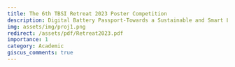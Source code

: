 ```yaml
---
title: The 6th TBSI Retreat 2023 Poster Competition
description: Digital Battery Passport-Towards a Sustainable and Smart Living
img: assets/img/proj1.png
redirect: /assets/pdf/Retreat2023.pdf
importance: 1
category: Academic
giscus_comments: true
---
```

